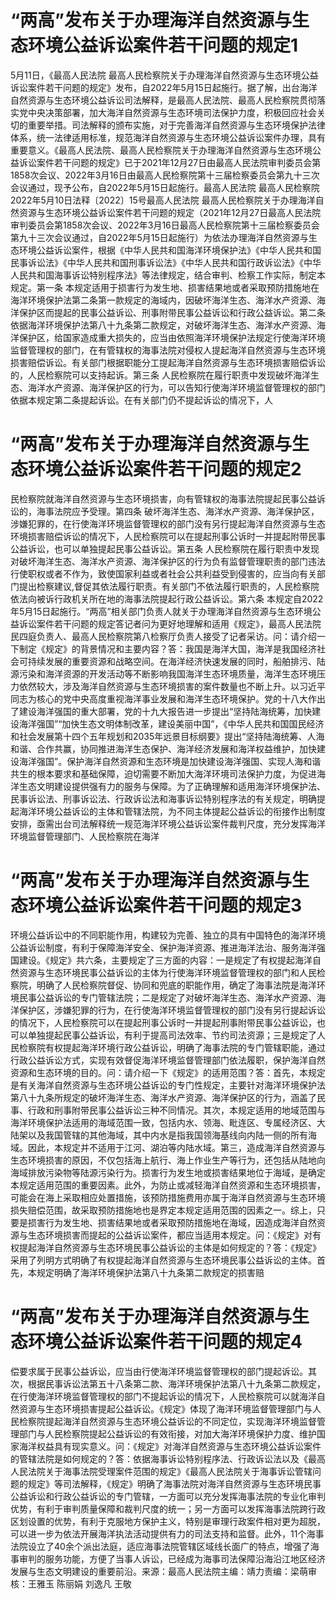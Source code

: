 # “两高”发布关于办理海洋自然资源与生态环境公益诉讼案件若干问题的规定1

5月11日，《最高人民法院 最高人民检察院关于办理海洋自然资源与生态环境公益诉讼案件若干问题的规定》发布，自2022年5月15日起施行。据了解，出台海洋自然资源与生态环境公益诉讼司法解释，是最高人民法院、最高人民检察院贯彻落实党中央决策部署，加大海洋自然资源与生态环境司法保护力度，积极回应社会关切的重要举措。司法解释的颁布实施，对于完善海洋自然资源与生态环境保护法律体系，统一法律适用标准，规范海洋自然资源与生态环境公益诉讼案件办理，具有重要意义。《最高人民法院、最高人民检察院关于办理海洋自然资源与生态环境公益诉讼案件若干问题的规定》已于2021年12月27日由最高人民法院审判委员会第1858次会议、2022年3月16日由最高人民检察院第十三届检察委员会第九十三次会议通过，现予公布，自2022年5月15日起施行。最高人民法院 最高人民检察院2022年5月10日法释〔2022〕15号最高人民法院 最高人民检察院关于办理海洋自然资源与生态环境公益诉讼案件若干问题的规定（2021年12月27日最高人民法院审判委员会第1858次会议、2022年3月16日最高人民检察院第十三届检察委员会第九十三次会议通过，自2022年5月15日起施行）为依法办理海洋自然资源与生态环境公益诉讼案件，根据《中华人民共和国海洋环境保护法》《中华人民共和国民事诉讼法》《中华人民共和国刑事诉讼法》《中华人民共和国行政诉讼法》《中华人民共和国海事诉讼特别程序法》等法律规定，结合审判、检察工作实际，制定本规定。第一条  本规定适用于损害行为发生地、损害结果地或者采取预防措施地在海洋环境保护法第二条第一款规定的海域内，因破坏海洋生态、海洋水产资源、海洋保护区而提起的民事公益诉讼、刑事附带民事公益诉讼和行政公益诉讼。第二条  依据海洋环境保护法第八十九条第二款规定，对破坏海洋生态、海洋水产资源、海洋保护区，给国家造成重大损失的，应当由依照海洋环境保护法规定行使海洋环境监督管理权的部门，在有管辖权的海事法院对侵权人提起海洋自然资源与生态环境损害赔偿诉讼。有关部门根据职能分工提起海洋自然资源与生态环境损害赔偿诉讼的，人民检察院可以支持起诉。第三条  人民检察院在履行职责中发现破坏海洋生态、海洋水产资源、海洋保护区的行为，可以告知行使海洋环境监督管理权的部门依据本规定第二条提起诉讼。在有关部门仍不提起诉讼的情况下，人

# “两高”发布关于办理海洋自然资源与生态环境公益诉讼案件若干问题的规定2

民检察院就海洋自然资源与生态环境损害，向有管辖权的海事法院提起民事公益诉讼的，海事法院应予受理。第四条  破坏海洋生态、海洋水产资源、海洋保护区，涉嫌犯罪的，在行使海洋环境监督管理权的部门没有另行提起海洋自然资源与生态环境损害赔偿诉讼的情况下，人民检察院可以在提起刑事公诉时一并提起附带民事公益诉讼，也可以单独提起民事公益诉讼。第五条  人民检察院在履行职责中发现对破坏海洋生态、海洋水产资源、海洋保护区的行为负有监督管理职责的部门违法行使职权或者不作为，致使国家利益或者社会公共利益受到侵害的，应当向有关部门提出检察建议,督促其依法履行职责。有关部门不依法履行职责的，人民检察院依法向被诉行政机关所在地的海事法院提起行政公益诉讼。第六条  本规定自2022年5月15日起施行。“两高”相关部门负责人就关于办理海洋自然资源与生态环境公益诉讼案件若干问题的规定答记者问为更好地理解和适用《规定》，最高人民法院民四庭负责人、最高人民检察院第八检察厅负责人接受了记者采访。问：请介绍一下制定《规定》的背景情况和主要内容？答：我国是海洋大国，海洋是我国经济社会可持续发展的重要资源和战略空间。在海洋经济快速发展的同时，船舶排污、陆源污染和海洋资源的开发活动等不断影响我国海洋生态环境质量，海洋生态环境压力依然较大，涉及海洋自然资源与生态环境损害的案件数量也不断上升。以习近平同志为核心的党中央高度重视海洋事业发展和海洋生态环境保护。党的十八大作出了建设海洋强国的重大部署，党的十九大报告进一步提出“坚持陆海统筹，加快建设海洋强国”“加快生态文明体制改革，建设美丽中国”，《中华人民共和国国民经济和社会发展第十四个五年规划和2035年远景目标纲要》提出“坚持陆海统筹、人海和谐、合作共赢，协同推进海洋生态保护、海洋经济发展和海洋权益维护，加快建设海洋强国”。保护海洋自然资源和生态环境是加快建设海洋强国、实现人海和谐共生的根本要求和基础保障，迫切需要不断加大海洋环境司法保护力度，为促进海洋生态文明建设提供强有力的服务与保障。为了正确理解和适用海洋环境保护法、民事诉讼法、刑事诉讼法、行政诉讼法和海事诉讼特别程序法的有关规定，明确提起海洋环境公益诉讼的主体和管辖法院，为不同主体提起公益诉讼的衔接作出制度安排，亟需出台司法解释统一规范海洋环境公益诉讼案件裁判尺度，充分发挥海洋环境监督管理部门、人民检察院在海洋

# “两高”发布关于办理海洋自然资源与生态环境公益诉讼案件若干问题的规定3

环境公益诉讼中的不同职能作用，构建较为完善、独立的具有中国特色的海洋环境公益诉讼制度，有利于保障海洋安全、保护海洋资源、推进海洋法治、服务海洋强国建设。《规定》共六条，主要规定了三方面的内容：一是规定了有权提起海洋自然资源与生态环境民事公益诉讼的主体为行使海洋环境监督管理权的部门和人民检察院，明确了人民检察院督促、协同和兜底的职能作用，确定了海事法院是海洋环境民事公益诉讼的专门管辖法院；二是规定了对破坏海洋生态、海洋水产资源、海洋保护区，涉嫌犯罪的行为，在行使海洋环境监督管理权的部门没有另行提起诉讼的情况下，人民检察院可以在提起刑事公诉时一并提起刑事附带民事公益诉讼，也可以单独提起民事公益诉讼，有利于提高司法效率、节约司法资源；三是规定了人民检察院有权提起海洋环境行政公益诉讼，明确了海事法院的专门管辖职能，通过行政公益诉讼方式，实现有效督促海洋环境监督管理部门依法履职，保护海洋自然资源和生态环境的目的。问：请介绍一下《规定》的适用范围？答：首先，本规定是有关海洋自然资源与生态环境公益诉讼的专门性规定，主要针对海洋环境保护法第八十九条所规定的破坏海洋生态、海洋水产资源、海洋保护区的行为，涵盖了民事、行政和刑事附带民事公益诉讼三种不同情况。其次，本规定适用的地域范围与海洋环境保护法适用的海域范围一致，包括内水、领海、毗连区、专属经济区、大陆架以及我国管辖的其他海域，其中内水是指我国领海基线向内陆一侧的所有海域。因此，本规定并不适用于江河、湖泊等内陆水域。第三，造成海洋自然资源与生态环境损害的原因，不仅包括海上航行、海上作业生产等行为，还包括从陆地向海域排放污染物等陆源污染行为。损害行为发生地或损害结果地位于海域，是确定本规定适用范围的重要因素。此外，为防止或减轻海洋自然资源和生态环境损害，可能会在海上采取相应处置措施，该预防措施费用亦属于海洋自然资源与生态环境损失赔偿范围，故采取预防措施地也是界定本规定适用范围的因素之一。综上，只要是损害行为发生地、损害结果地或者采取预防措施地在海域，因造成海洋自然资源与生态环境损害而提起的公益诉讼案件，都应当适用本规定。问：《规定》对有权提起海洋自然资源与生态环境民事公益诉讼的主体是如何规定的？答：《规定》采用了列明方式明确了有权提起海洋自然资源与生态环境民事公益诉讼的主体。首先，本规定明确了海洋环境保护法第八十九条第二款规定的损害赔

# “两高”发布关于办理海洋自然资源与生态环境公益诉讼案件若干问题的规定4

偿要求属于民事公益诉讼，应当由行使海洋环境监督管理权的部门提起诉讼。其次，根据民事诉讼法第五十八条第二款、海洋环境保护法第八十九条第二款规定，在行使海洋环境监督管理权的部门不提起诉讼的情况下，人民检察院可以就海洋自然资源与生态环境损害提起公益诉讼。《规定》体现了海洋环境监督管理部门与人民检察院提起海洋自然资源与生态环境公益诉讼的不同定位，实现海洋环境监督管理部门与人民检察院提起公益诉讼的有效衔接，对加大海洋环境保护力度、维护国家海洋权益具有现实意义。问：《规定》对海洋自然资源与生态环境公益诉讼案件的管辖法院是如何规定的？答：依据海事诉讼特别程序法、行政诉讼法以及《最高人民法院关于海事法院受理案件范围的规定》《最高人民法院关于海事诉讼管辖问题的规定》等司法解释，《规定》明确了海事法院对海洋自然资源与生态环境民事公益诉讼和行政公益诉讼的专门管辖，一方面可以充分发挥海事法院的专业化审判优势，有利于审判质量保障和裁判尺度的统一；另一方面可以发挥海事法院跨行政区划设置的优势，有利于克服地方保护主义，特别是审理行政案件相对更为超脱，可以进一步为依法开展海洋执法活动提供有力的司法支持和监督。此外，11个海事法院设立了40余个派出法庭，适应海事法院管辖区域线长面广的特点，增强了海事审判的服务功能，方便了当事人诉讼，已经成为海事司法保障沿海沿江地区经济发展与生态文明建设的重要前沿。来源：最高人民法院主编：靖力责编：梁萌审核：王雅玉 陈丽娟 刘逸凡 王敬

